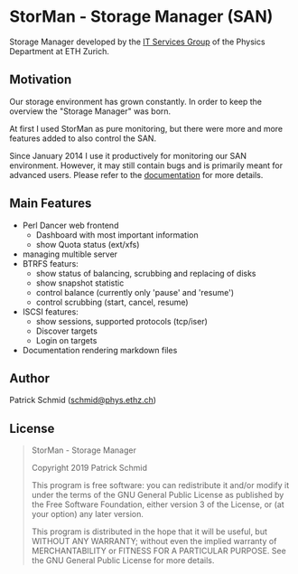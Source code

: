 StorMan - Storage Manager (SAN)
=================================

Storage Manager developed by the [IT Services Group](http://isg.phys.ethz.ch) of the Physics Department at ETH Zurich.

Motivation
----------

Our storage environment has grown constantly. In order to keep the overview the "Storage Manager" was born.

At first I used StorMan as pure monitoring, but there were more and more features added to also control the SAN.

Since January 2014 I use it productively for monitoring our SAN environment. However, it may still contain bugs and is primarily meant for advanced users. Please refer to the [documentation](docs/) for more details.

Main Features
---------------

  * Perl Dancer web frontend
    * Dashboard with most important information
    * show Quota status (ext/xfs)
  * managing multible server
  * BTRFS featurs:
    * show status of balancing, scrubbing and replacing of disks
    * show snapshot statistic
    * control balance (currently only 'pause' and 'resume')
    * control scrubbing (start, cancel, resume)
  * ISCSI features:
    * show sessions, supported protocols (tcp/iser)
    * Discover targets
    * Login on targets
  * Documentation rendering markdown files


Author
------

Patrick Schmid (schmid@phys.ethz.ch)


License
---------

> StorMan - Storage Manager
>
> Copyright 2019 Patrick Schmid
>
> This program is free software: you can redistribute it and/or modify
> it under the terms of the GNU General Public License as published by
> the Free Software Foundation, either version 3 of the License, or
> (at your option) any later version.
>
> This program is distributed in the hope that it will be useful,
> but WITHOUT ANY WARRANTY; without even the implied warranty of
> MERCHANTABILITY or FITNESS FOR A PARTICULAR PURPOSE. See the
> GNU General Public License for more details.
